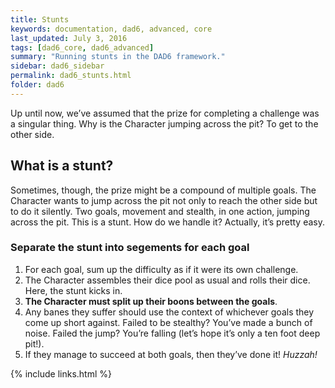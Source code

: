 ```yaml
---
title: Stunts
keywords: documentation, dad6, advanced, core
last_updated: July 3, 2016
tags: [dad6_core, dad6_advanced]
summary: "Running stunts in the DAD6 framework."
sidebar: dad6_sidebar
permalink: dad6_stunts.html
folder: dad6
---
```


Up until now, we’ve assumed that the prize for completing a challenge was a singular thing. Why is the Character jumping across the pit? To get to the other side.

## What is a stunt?

Sometimes, though, the prize might be a compound of multiple goals. The Character wants to jump across the pit not only to reach the other side but to do it silently. Two goals, movement and stealth, in one action, jumping across the pit. This is a stunt. How do we handle it? Actually, it’s pretty easy.

### Separate the stunt into segements for each goal

1. For each goal, sum up the difficulty as if it were its own challenge.
2. The Character assembles their dice pool as usual and rolls their dice. Here, the stunt kicks in.
3. **The Character must split up their boons between the goals**.
4. Any banes they suffer should use the context of whichever goals they come up short against. Failed to be stealthy? You’ve made a bunch of noise. Failed the jump? You’re falling (let’s hope it’s only a ten foot deep pit!).
5. If they manage to succeed at both goals, then they’ve done it! *Huzzah!*

{% include links.html %}
